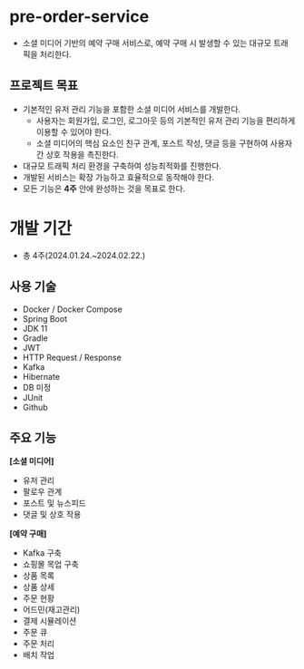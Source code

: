 # pre-order-service
- 소셜 미디어 기반의 예약 구매 서비스로, 예약 구매 시 발생할 수 있는 대규모 트래픽을 처리한다.

## 프로젝트 목표
- 기본적인 유저 관리 기능을 포함한 소셜 미디어 서비스를 개발한다.
    - 사용자는 회원가입, 로그인, 로그아웃 등의 기본적인 유저 관리 기능을 편리하게 이용할 수 있어야 한다.
    - 소셜 미디어의 핵심 요소인 친구 관계, 포스트 작성, 댓글 등을 구현하여 사용자 간 상호 작용을 촉진한다.
- 대규모 트래픽 처리 환경을 구축하여 성능최적화를 진행한다.
- 개발된 서비스는 확장 가능하고 효율적으로 동작해야 한다.
- 모든 기능은 **4주** 안에 완성하는 것을 목표로 한다.

# 개발 기간
- 총 4주(2024.01.24.~2024.02.22.)

## 사용 기술
- Docker / Docker Compose
- Spring Boot
- JDK 11
- Gradle
- JWT
- HTTP Request / Response
- Kafka
- Hibernate
- DB 미정
- JUnit
- Github

## 주요 기능
**[소셜 미디어]**
- 유저 관리
- 팔로우 관계
- 포스트 및 뉴스피드
- 댓글 및 상호 작용

**[예약 구매]**
- Kafka 구축
- 쇼핑몰 목업 구축
- 상품 목록
- 상품 상세
- 주문 현황
- 어드민(재고관리)
- 결제 시뮬레이션
- 주문 큐
- 주문 처리
- 배치 작업
